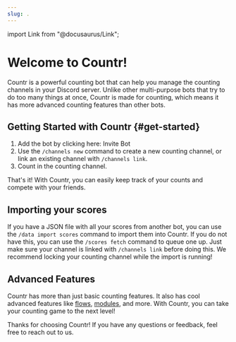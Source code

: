 ```yaml
---
slug: .
---
```


import Link from "@docusaurus/Link";

# Welcome to Countr!

Countr is a powerful counting bot that can help you manage the counting channels in your Discord server. Unlike other multi-purpose bots that try to do too many things at once, Countr is made for counting, which means it has more advanced counting features than other bots.


## Getting Started with Countr {#get-started}

  1. Add the bot by clicking here: <Link to="/invite" className="invite-bot-button">Invite Bot</Link>
  2. Use the `/channels new` command to create a new counting channel, or link an existing channel with `/channels link`.
  3. Count in the counting channel.

That's it! With Countr, you can easily keep track of your counts and compete with your friends.


## Importing your scores

If you have a JSON file with all your scores from another bot, you can use the `/data import scores` command to import them into Countr. If you do not have this, you can use the `/scores fetch` command to queue one up. Just make sure your channel is linked with `/channels link` before doing this. We recommend locking your counting channel while the import is running!


## Advanced Features

Countr has more than just basic counting features. It also has cool advanced features like [flows](./01-features/01-flows.md), [modules](./01-features/02-modules/index.md), and more. With Countr, you can take your counting game to the next level!

Thanks for choosing Countr! If you have any questions or feedback, feel free to reach out to us.
